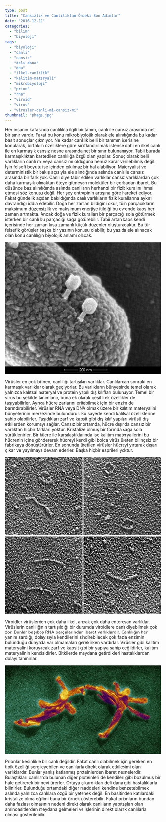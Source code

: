 ```yaml
---
type: post
title: "Cansızlık ve Canlılıktan Önceki Son Adımlar"
date: "2016-12-12"
categories: 
  - "bilim"
  - "biyoloji"
tags: 
  - "biyoloji"
  - "canli"
  - "cansiz"
  - "deli-dana"
  - "dna"
  - "ilkel-canlilik"
  - "kalitim-materyali"
  - "mikrobiyoloji"
  - "prion"
  - "rna"
  - "viroid"
  - "virus"
  - "virusler-canli-mi-cansiz-mi"
thumbnail: "phage.jpg"
---
```


Her insanın kafasında canlılıkla ilgili bir tanım, canlı ile cansız arasında net bir sınır vardır. Fakat bu konu mikrobiyolojik olarak ele alındığında bu kadar basit sonuçlar çıkmıyor. Ne kadar canlılık belli bir tanımın içerisine konularak, birtakım özelliklere göre sınıflandırılmak istense dahi en ilkel canlı ile en karmaşık cansız nesne arasında net bir sınır bulunamıyor. Tabii burada karmaşıklıktan kastedilen canlılığa özgü olan yapılar. Sonuç olarak belli varlıkların canlı mı veya cansız mı olduğuna henüz karar verilebilmiş değil. İşin felsefi boyutu ise içinden çıkılmaz bir hal alabiliyor. Materyalist ve deterministik bir bakış açısıyla ele alındığında aslında canlı ile cansız arasında bir fark yok. Canlı diye tabir edilen varlıklar cansız varlıklardan çok daha karmaşık olmaktan öteye gitmeyen moleküler bir çorbadan ibaret. Bu düşünce baz alındığında aslında canlıların herhangi bir fizik kuralını ihmal etmesi söz konusu değil. Her şey entropinin artışına göre hareket ediyor. Fakat gündelik açıdan bakıldığında canlı varlıkların fizik kurallarına aykırı davrandığı iddia edebilir. Doğa her zaman bildiğini okur, tüm parçacıkların maksimum düzensizlik ve maksimum enerjiye itildiği bu evrende kaos her zaman artmakta. Ancak doğa ve fizik kuralları bir parçacığı sola götürmek isterken bir canlı bu parçacığı sağa götürebilir. Tabii artan kaos kendi içerisinde her zaman kısa zamanlı küçük düzenler oluşturacaktır. Bu tür felsefik görüşler başka bir yazının konusu olabilir, bu yazıda ele alınacak olan konu canlılığın biyolojik anlamı olacak.

![](images/main-qimg-d161279b31bc425c2b56665b44b9f655-c.jpg)

Virüsler en çok bilinen, canlılığı tartışılan varlıklar. Canlılardan sonraki en karmaşık varlıklar olarak geçiyorlar. Bu varlıkların bünyesinde temel olarak yalnızca kalıtsal materyal ve protein yapılı dış kılıfları bulunuyor. Temel bir virüs bu şekilde tanımlanır, buna ek olarak çeşitli ek özellikler de taşıyabilirler. Ayrıca hücre zarlarını eritebilmek için bir enzim de barındırabilirler. Virüsler RNA veya DNA olmak üzere bir kalıtım materyalini bünyelerinin merkezinde bulundurur. Bu sayede kendi kalıtsal özelliklerine sahip olabilirler. Taşıdıkları zarf ve kapsit gibi dış kılıf yapıları virüsü dış etkilerden korumayı sağlar. Cansız bir ortamda, hücre dışında cansız bir varlıktan hiçbir farkları yoktur. Kristalize olmuş bir formda sağa sola sürüklenirler. Bir hücre ile karşılaştıklarında ise kalıtım materyallerini bu hücrenin içine göndererek hücreyi kendi gibi bolca virüs üreten bilinçsiz bir fabrikaya dönüştürürler. En sonunda üretilen virüsler hücreyi yırtarak dışarı çıkar ve yayılmaya devam ederler. Başka hiçbir esprileri yoktur.

![Viroid](images/potato-spindle-tuber-viroid.jpg)

Viroidler virüslerden çok daha ilkel, ancak çok daha enteresan varlıklar. Virüslerin canlılığının tartışıldığı bir durumda viroidlere canlı diyebilmek çok zor. Bunlar başıboş RNA parçalarından ibaret varlıklardır. Canlılığın her yanını sardığı, dolayısıyla kendilerini sindirebilecek çok fazla enzimin bulunduğu dünyada var olmamaları gerekirken vardırlar. Virüsler gibi kalıtım materyalini koruyacak zarf ve kapsit gibi bir yapıya sahip değildirler, kalıtım materyalinin kendisidirler. Bitkilerde meydana getirdikleri hastalıklardan dolayı tanınırlar.

![](images/tumblr_ml3gobAjZq1rlxtnvo1_540.jpg)

Prionlar kesinlikle bir canlı değildir. Fakat canlı olabilmek için gereken en tipik özelliği sergileyebilen ve canlılarla direkt olarak etkileşimi olan varlıklardır. Bunlar yanlış katlanmış proteinlerden ibaret nesnelerdir. Bulaştıkları canlılarda bulunan diğer proteinleri de kendileri gibi bozulmuş bir hale getirerek bir nevi ürerler. Ortaya çıkardıkları deli dana gibi hastalıklarla bilinirler. Bulunduğu ortamdaki diğer maddeleri kendine benzetebilmek aslında yalnızca canlılara özgü bir yetenek değil. En basitinden katılardaki kristalize olma eğilimi buna bir örnek gösterebilir. Fakat prionların bundan daha fazlası olmasının nedeni direkt olarak canlıların yapıtaşları olan aminoasitlerden meydana gelmeleri ve işlerinin direkt olarak canlılarla olması gösterilebilir.
